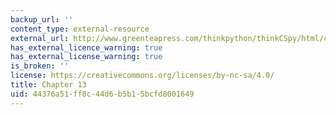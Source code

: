 ```yaml
---
backup_url: ''
content_type: external-resource
external_url: http://www.greenteapress.com/thinkpython/thinkCSpy/html/chap13.html
has_external_licence_warning: true
has_external_license_warning: true
is_broken: ''
license: https://creativecommons.org/licenses/by-nc-sa/4.0/
title: Chapter 13
uid: 44376a51-ff8c-44d6-b5b1-5bcfd8001649
---
```

